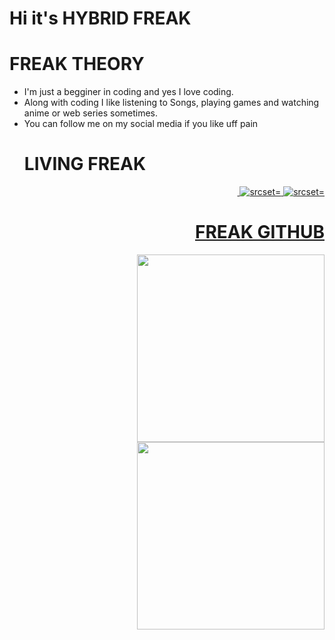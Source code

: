 # Hi it's HYBRID FREAK
# FREAK THEORY
<ul>
  <li> I'm just a begginer in coding and yes I love coding.
  </li>
  <li>
   Along with coding I like listening to Songs, playing games and watching anime or web series sometimes.
  </li>
  <li>
    You can follow me on my social media if you like uff pain
  </li>
  
  # LIVING FREAK 
<div align = right> 
  <a href="https://t.me/TIMESOFFREAK"><img src=https://img.shields.io/badge/TIMESOFFREAK-00ccff?style=for-the-badge&logo=telegram&logoColor=red alt="" srcset=""</a>
    <a href="https://www.instagram.com/freak_hybrid/"><img src=https://img.shields.io/badge/HYBRIDFREAK-E4405F?style=for-the-badge&logo=instagram&logoColor=black alt=" srcset="</a>
<a href="https://www.twitter.com/HybridFreakk"><img src=https://img.shields.io/badge/HYBRIDFREAK-1DA1F2?style=for-the-badge&logo=twitter&logoColor=white alt=" srcset="</a>
  
  # FREAK GITHUB
  <img src='https://github-readme-stats.vercel.app/api?username=HYBRIDFREAK&title_color=f4ff04&text_color=fff249&icon_color=ffdb62&bg_color=000000&hide_border=true'
       height=300>
    <img src='https://github-readme-stats.vercel.app/api/top-langs/?username=HYBRIDFREAK&layout=compact&title_color=f4ff04&text_color=fff249&icon_color=ffdb62&bg_color=000000&hide_border=true' height=300>
